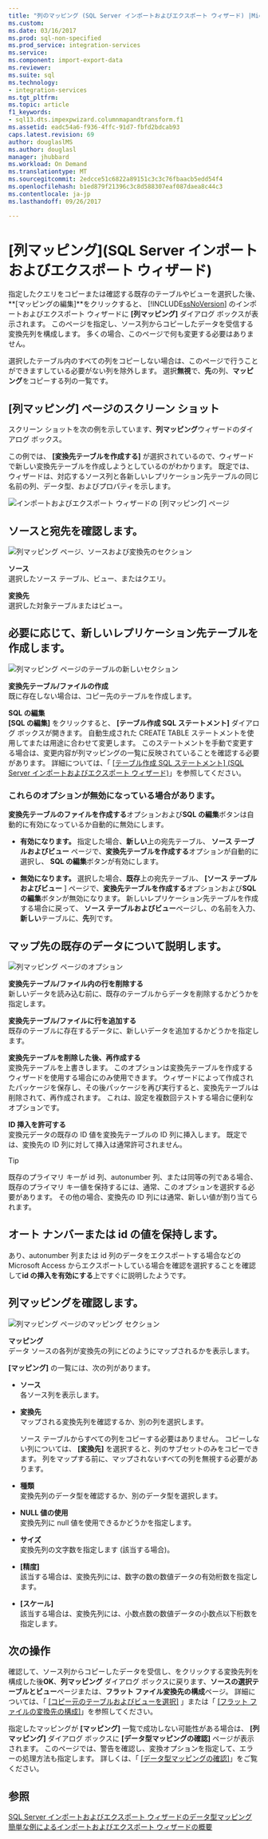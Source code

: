 ```yaml
---
title: "列のマッピング (SQL Server インポートおよびエクスポート ウィザード) |Microsoft ドキュメント"
ms.custom: 
ms.date: 03/16/2017
ms.prod: sql-non-specified
ms.prod_service: integration-services
ms.service: 
ms.component: import-export-data
ms.reviewer: 
ms.suite: sql
ms.technology:
- integration-services
ms.tgt_pltfrm: 
ms.topic: article
f1_keywords:
- sql13.dts.impexpwizard.columnmapandtransform.f1
ms.assetid: eadc54a6-f936-4ffc-91d7-fbfd2bdcab93
caps.latest.revision: 69
author: douglaslMS
ms.author: douglasl
manager: jhubbard
ms.workload: On Demand
ms.translationtype: MT
ms.sourcegitcommit: 2edcce51c6822a89151c3c3c76fbaacb5edd54f4
ms.openlocfilehash: b1ed879f21396c3c8d588307eaf087daea8c44c3
ms.contentlocale: ja-jp
ms.lasthandoff: 09/26/2017

---
```

# <a name="column-mappings-sql-server-import-and-export-wizard"></a>[列マッピング]\(SQL Server インポートおよびエクスポート ウィザード)
  指定したクエリをコピーまたは確認する既存のテーブルやビューを選択した後、 **[マッピングの編集]**をクリックすると、 [!INCLUDE[ssNoVersion](../../includes/ssnoversion-md.md)] のインポートおよびエクスポート ウィザードに **[列マッピング]** ダイアログ ボックスが表示されます。 このページを指定し、ソース列からコピーしたデータを受信する変換先列を構成します。 多くの場合、このページで何も変更する必要はありません。
  
選択したテーブル内のすべての列をコピーしない場合は、このページで行うことができますしている必要がない列を除外します。 選択**無視**で、**先**の列、**マッピング**をコピーする列の一覧です。
 
## <a name="screen-shot-of-the-column-mappings-page"></a>[列マッピング] ページのスクリーン ショット 
 スクリーン ショットを次の例を示しています、**列マッピング**ウィザードのダイアログ ボックス。 
 
 この例では、 **[変換先テーブルを作成する]** が選択されているので、ウィザードで新しい変換先テーブルを作成しようとしているのがわかります。 既定では、ウィザードは、対応するソース列と各新しいレプリケーション先テーブルの同じ名前の列、データ型、およびプロパティを示します。 
  
 ![インポートおよびエクスポート ウィザードの [列マッピング] ページ](../../integration-services/import-export-data/media/column-mappings.png "インポートおよびエクスポート ウィザードの [列マッピング] ページ")  
  
## <a name="review-the-source-and-destination"></a>ソースと宛先を確認します。 
![列マッピング ページ、ソースおよび変換先のセクション](../../integration-services/import-export-data/media/column-mappings-page-source-and-destination-section.png)

 **ソース**  
 選択したソース テーブル、ビュー、またはクエリ。  
  
 **変換先**  
 選択した対象テーブルまたはビュー。  

## <a name="optionally-create-a-new-destination-table"></a>必要に応じて、新しいレプリケーション先テーブルを作成します。
![列マッピング ページのテーブルの新しいセクション](../../integration-services/import-export-data/media/column-mappings-page-new-table-section.png)

 **変換先テーブル/ファイルの作成**  
 既に存在しない場合は、コピー先のテーブルを作成します。    
  
 **SQL の編集**  
**[SQL の編集]** をクリックすると、 **[テーブル作成 SQL ステートメント]** ダイアログ ボックスが開きます。 自動生成された CREATE TABLE ステートメントを使用してまたは用途に合わせて変更します。 このステートメントを手動で変更する場合は、変更内容が列マッピングの一覧に反映されていることを確認する必要があります。 詳細については、「 [[テーブル作成 SQL ステートメント] (SQL Server インポートおよびエクスポート ウィザード)](../../integration-services/import-export-data/create-table-sql-statement-sql-server-import-and-export-wizard.md)」を参照してください。  

### <a name="sometimes-these-options-are-disabled"></a>これらのオプションが無効になっている場合があります。
**変換先テーブルのファイルを作成する**オプションおよび**SQL の編集**ボタンは自動的に有効になっているか自動的に無効にします。

-   **有効になります。** 指定した場合、**新しい**上の宛先テーブル、 **ソース テーブルおよびビュー**  ページで、**変換先テーブルを作成する**オプションが自動的に選択し、 **SQL の編集**ボタンが有効にします。

-   **無効になります。** 選択した場合、**既存**上の宛先テーブル、 **[ソース テーブルおよびビュー** ] ページで、**変換先テーブルを作成する**オプションおよび**SQL の編集**ボタンが無効になります。 新しいレプリケーション先テーブルを作成する場合に戻って、 **ソース テーブルおよびビュー**ページし、の名前を入力、**新しい**テーブルに、**先**列です。  

## <a name="what-about-existing-data-in-the-destination"></a>マップ先の既存のデータについて説明します。
![列マッピング ページのオプション](../../integration-services/import-export-data/media/column-mappings-page-options-section.png)

 **変換先テーブル/ファイル内の行を削除する**  
 新しいデータを読み込む前に、既存のテーブルからデータを削除するかどうかを指定します。  
  
 **変換先テーブル/ファイルに行を追加する**  
 既存のテーブルに存在するデータに、新しいデータを追加するかどうかを指定します。  
  
 **変換先テーブルを削除した後、再作成する**  
 変換先テーブルを上書きします。 このオプションは変換先テーブルを作成するウィザードを使用する場合にのみ使用できます。 ウィザードによって作成されたパッケージを保存し、その後パッケージを再び実行すると、変換先テーブルは削除されて、再作成されます。 これは、設定を複数回テストする場合に便利なオプションです。
  
 **ID 挿入を許可する**  
 変換元データの既存の ID 値を変換先テーブルの ID 列に挿入します。 既定では、変換先の ID 列に対して挿入は通常許可されません。  
  
> [!TIP]
> 既存のプライマリ キーが id 列、autonumber 列、または同等の列である場合、既存のプライマリ キー値を保持するには、通常、このオプションを選択する必要があります。  その他の場合、変換先の ID 列には通常、新しい値が割り当てられます。  

## <a name="keep-your-autonumber-or-identity-values"></a>オート ナンバーまたは id の値を保持します。
あり、autonumber 列または id 列のデータをエクスポートする場合などの Microsoft Access からエクスポートしている場合を確認を選択することを確認して**id の挿入を有効にする**上ですぐに説明したようです。

## <a name="review-column-mappings"></a>列マッピングを確認します。
![列マッピング ページのマッピング セクション](../../integration-services/import-export-data/media/column-mappings-page-mappings-section.png)

 **マッピング**  
 データ ソースの各列が変換先の列にどのようにマップされるかを表示します。
 
**[マッピング]** の一覧には、次の列があります。  
  
-    **ソース**  
     各ソース列を表示します。  
  
-   **変換先**  
    マップされる変換先列を確認するか、別の列を選択します。
    
    ソース テーブルからすべての列をコピーする必要はありません。 コピーしない列については、 **[変換先]** を選択すると、列のサブセットのみをコピーできます。 列をマップする前に、マップされないすべての列を無視する必要があります。  
  
-   **種類**  
    変換先列のデータ型を確認するか、別のデータ型を選択します。
  
-   **NULL 値の使用**  
    変換先列に null 値を使用できるかどうかを指定します。  
  
-   **サイズ**  
    変換先列の文字数を指定します (該当する場合)。  
  
-    **[精度]**  
    該当する場合は、変換先列には、数字の数の数値データの有効桁数を指定します。  
  
 -   **[スケール]**  
    該当する場合は、変換先列には、小数点数の数値データの小数点以下桁数を指定します。  
  
## <a name="whats-next"></a>次の操作  
 確認して、ソース列からコピーしたデータを受信し、をクリックする変換先列を構成した後**OK**、**列マッピング** ダイアログ ボックスに戻ります、**ソースの選択テーブルとビュー**ページまたは、**フラット ファイル変換先の構成**ページ。 詳細については、「 [[コピー元のテーブルおよびビューを選択]](../../integration-services/import-export-data/select-source-tables-and-views-sql-server-import-and-export-wizard.md) 」または「 [[フラット ファイルの変換先の構成]](../../integration-services/import-export-data/configure-flat-file-destination-sql-server-import-and-export-wizard.md)」を参照してください。  
  
 指定したマッピングが **[マッピング]** 一覧で成功しない可能性がある場合は、 **[列マッピング]** ダイアログ ボックスに **[データ型マッピングの確認]** ページが表示されます。 このページでは、警告を確認し、変換オプションを指定して、エラーの処理方法も指定します。 詳しくは、「 [[データ型マッピングの確認]](../../integration-services/import-export-data/review-data-type-mapping-sql-server-import-and-export-wizard.md)」をご覧ください。  
 
 ## <a name="see-also"></a>参照
[SQL Server インポートおよびエクスポート ウィザードのデータ型マッピング](../../integration-services/import-export-data/data-type-mapping-in-the-sql-server-import-and-export-wizard.md)  
[簡単な例によるインポートおよびエクスポート ウィザードの概要](../../integration-services/import-export-data/get-started-with-this-simple-example-of-the-import-and-export-wizard.md)


